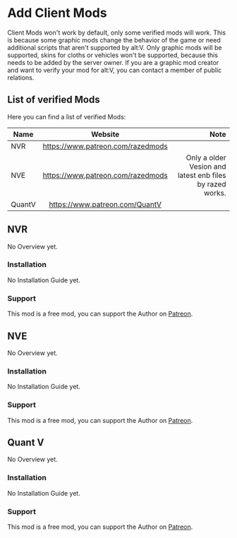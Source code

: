 # Add Client Mods
Client Mods won't work by default, only some verified mods will work. This is because some graphic mods change the behavior of the game or need additional scripts that aren't supported by alt:V. Only graphic mods will be supported, skins for cloths or vehicles won't be supported, because this needs to be added by the server owner. If you are a graphic mod creator and want to verify your mod for alt:V, you can contact a member of public relations.

## List of verified Mods 
Here you can find a list of verified Mods:

| Name   |              Website              |                                                     Note |
| ------ | :-------------------------------: | -------------------------------------------------------: |
| NVR    | https://www.patreon.com/razedmods |                                                          |
| NVE    | https://www.patreon.com/razedmods | Only a older Vesion and latest enb files by razed works. |
| QuantV |  https://www.patreon.com/QuantV   |                                                          |

## NVR 
No Overview yet.

### **Installation**

No Installation Guide yet.
### **Support**

This mod is a free mod, you can support the Author on [Patreon](https://www.patreon.com/razedmods).

## NVE 
No Overview yet.

### **Installation**
No Installation Guide yet.

### **Support** 
This mod is a free mod, you can support the Author on [Patreon](https://www.patreon.com/razedmods).

## Quant V 
No Overview yet.

### **Installation** 

No Installation Guide yet.
### **Support** 

This mod is a free mod, you can support the Author on [Patreon](https://www.patreon.com/QuantV).